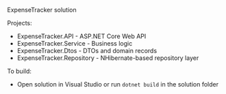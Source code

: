 ExpenseTracker solution

Projects:
- ExpenseTracker.API - ASP.NET Core Web API
- ExpenseTracker.Service - Business logic
- ExpenseTracker.Dtos - DTOs and domain records
- ExpenseTracker.Repository - NHibernate-based repository layer

To build:
- Open solution in Visual Studio or run `dotnet build` in the solution folder
